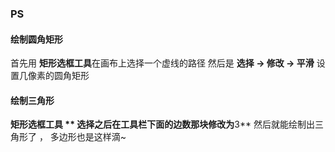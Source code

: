 ### PS 

#### 绘制圆角矩形

首先用 **矩形选框工具**在画布上选择一个虚线的路径
然后是 **选择 -> 修改 -> 平滑** 设置几像素的圆角矩形

#### 绘制三角形

**矩形选框工具 ** 选择之后在工具栏下面的边数那块修改为**3**  然后就能绘制出三角形了 ， 多边形也是这样滴~